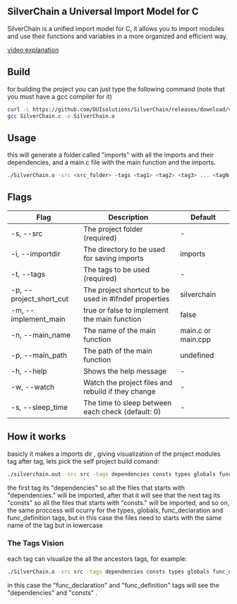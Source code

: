 
## SilverChain a Universal Import Model for C

SilverChain is a unified import model for C, it allows you to import modules and use their functions and variables in a more organized and efficient way.

[video explanation](https://www.youtube.com/watch?v=mU4QbZATKfo)

## Build
for building the project you can just type the following command (note that you must have a gcc compiler for it)
```bash
curl -L https://github.com/OUIsolutions/SilverChain/releases/download/v0.07/SilverChain.c -o SilverChain.c &&
gcc SilverChain.c -o SilverChain.o
```




##  Usage
this will generate a folder called "imports" with all the imports and their dependencies, and a main.c file with the main function and the imports.

```bash
./SilverChain.o -src <src_folder> -tags <tag1> <tag2> <tag3> ... <tagN>
```

## Flags

| Flag | Description | Default |
|------|-------------|---------|
| -s, --src | The project folder (required) | - |
| -i, --importdir | The directory to be used for saving imports | imports |
| -t, --tags | The tags to be used (required) | - |
| -p, --project_short_cut | The project shortcut to be used in #ifndef properties | silverchain |
| -m, --implement_main | true or false to implement the main function | false |
| -n, --main_name | The name of the main function | main.c or main.cpp |
| -p, --main_path | The path of the main function | undefined |
| -h, --help | Shows the help message | - |
| -w, --watch | Watch the project files and rebuild if they change | - |
| -s, --sleep_time | The time to sleep between each check (default: 0) | - |

## How it works
basicly it makes a imports dir , giving visualization of the project modules tag after tag, lets pick the self project build comand:


```bash
./silverchain.out -src src -tags dependencies consts types globals func_declaration func_definition
```
the first tag its "dependencies" so all the files that starts with "dependencies." will be imported, after that it will see that the next tag its "consts" so all the files that starts with "consts." will be imported, and so on, the same proccess will ocurry for the types, globals, func_declaration and func_definition tags, but in this case the files need to starts with the same name of the tag but in lowercase
### The Tags Vision
each tag can visualize the all the ancestors tags, for example:

```bash
./SilverChain.o -src src -tags dependencies consts types globals func_declaration func_definition
```

in this case the "func_declaration" and "func_definition" tags will see the "dependencies" and "consts" .
